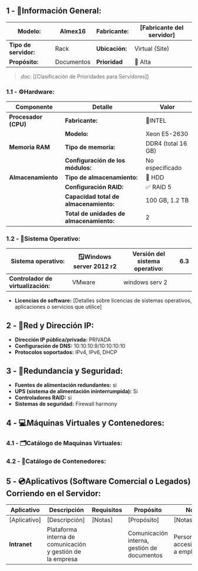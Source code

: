 ## **1 - 📓Información General:**

| **Modelo:**           | Almex16    | Fabricante:    | [Fabricante del servidor] |
| --------------------- | ---------- | -------------- | ------------------------- |
| **Tipo de servidor:** | Rack       | **Ubicación:** | Virtual (Site)            |
| **Propósito:**        | Documentos | **Prioridad**  | 🔴 Alta                   |
> _doc:_ [[Clasificación de Prioridades para Servidores]]
> 
### **1.1 - ⚙️Hardware:**

| **Componente**       | **Detalle**                              | **Valor**           |
| -------------------- | ---------------------------------------- | ------------------- |
| **Procesador (CPU)** | **Fabricante:**                          | 🔹INTEL             |
|                      | **Modelo:**                              | Xeon E5-2630        |
| **Memoria RAM**      | **Tipo de memoria:**                     | DDR4  (total 16 GB) |
|                      | **Configuración de los módulos:**        | No especificado     |
| **Almacenamiento**   | **Tipo de almacenamiento:**              | 💾 HDD              |
|                      | **Configuración RAID:**                  | ✅ RAID 5            |
|                      | **Capacidad total de almacenamiento:**   | 100 GB, 1.2 TB      |
|                      | **Total de unidades de almacenamiento:** | 2                   |

### **1.2 - 🐧Sistema Operativo:**

| **Sistema operativo:**             | 🪟Windows server 2012 r2 | **Versión del sistema operativo:** | 6.3 |
| ---------------------------------- | ------------------------ | ---------------------------------- | --- |
| **Controlador de virtualización:** | VMware                   | windows serv 2                     |     |
- **Licencias de software:** [Detalles sobre licencias de sistemas operativos, aplicaciones o servicios que utilice]

## **2 - 🛜Red y Dirección IP:**
- **Dirección IP pública/privada:** PRIVADA
- **Configuración de DNS:** 10:10:10:9/10:10:10:10
- **Protocolos soportados:** IPv4, IPv6, DHCP


## **3 - 🔐Redundancia y Seguridad:**
- **Fuentes de alimentación redundantes:** si
- **UPS (sistema de alimentación ininterrumpida):** Si
- **Controladores RAID:** si
- **Sistemas de seguridad:** Firewall harmony

## **4 - 💻Máquinas Virtuales y Contenedores:**

### **4.1 - 🗂️Catálogo de Maquinas Virtuales:**


### **4.2 - 📁Catálogo de Contenedores:**


## **5 - 💿Aplicativos (Software Comercial o Legados) Corriendo en el Servidor:**

| **Aplicativo** | **Descripción**                                            | Requisitos | **Propósito**                               | **Notas**                                 |
| -------------- | ---------------------------------------------------------- | ---------- | ------------------------------------------- | ----------------------------------------- |
| [Aplicativo]   | [Descripción]                                              | [Notas]    | [Propósito]                                 | [Notas]                                   |
| **Intranet**   | Plataforma interna de comunicación y gestión de la empresa |            | Comunicación interna, gestión de documentos | Personalizado, accesible solo a empleados |
